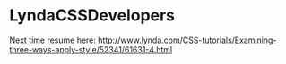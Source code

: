 # LyndaCSSDevelopers

Next time resume here:
http://www.lynda.com/CSS-tutorials/Examining-three-ways-apply-style/52341/61631-4.html
